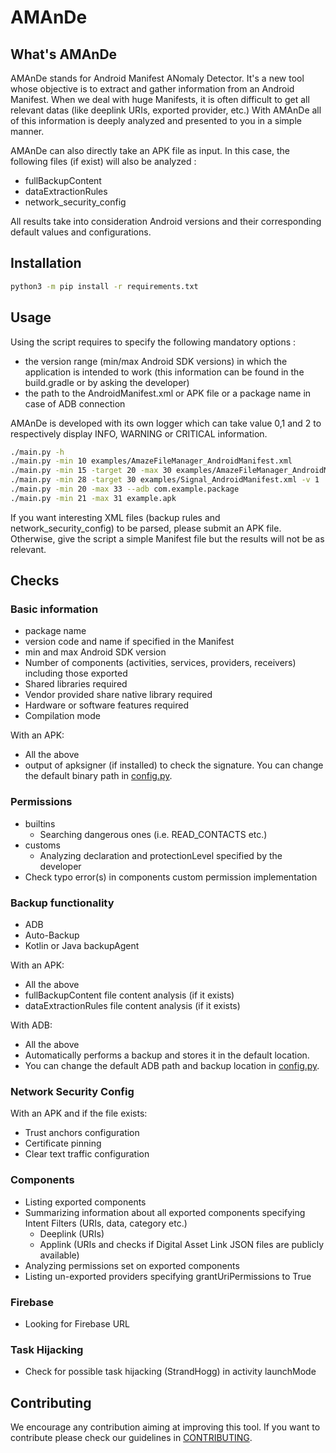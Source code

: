# AMAnDe
## What's AMAnDe
AMAnDe stands for Android Manifest ANomaly Detector.
It's a new tool whose objective is to extract and gather information from an Android Manifest.
When we deal with huge Manifests, it is often difficult to get all relevant datas (like deeplink URIs, exported provider, etc.)
With AMAnDe all of this information is deeply analyzed and presented to you in a simple manner.

AMAnDe can also directly take an APK file as input. In this case, the following files (if exist) will also be analyzed :
- fullBackupContent
- dataExtractionRules
- network_security_config

All results take into consideration Android versions and their corresponding default values and configurations. 


## Installation
```bash
python3 -m pip install -r requirements.txt
```

## Usage
Using the script requires to specify the following mandatory options :
- the version range (min/max Android SDK versions) in which the application is intended to work (this information can be found in the build.gradle or by asking the developer)
- the path to the AndroidManifest.xml or APK file or a package name in case of ADB connection

AMAnDe is developed with its own logger which can take value 0,1 and 2 to respectively display INFO, WARNING or CRITICAL information.

```bash
./main.py -h
./main.py -min 10 examples/AmazeFileManager_AndroidManifest.xml
./main.py -min 15 -target 20 -max 30 examples/AmazeFileManager_AndroidManifest.xml -v 2
./main.py -min 28 -target 30 examples/Signal_AndroidManifest.xml -v 1
./main.py -min 20 -max 33 --adb com.example.package
./main.py -min 21 -max 31 example.apk
```
If you want interesting XML files (backup rules and network_security_config) to be parsed, please submit an APK file. Otherwise, give the script a simple Manifest file
but the results will not be as relevant. 

## Checks
### Basic information
- package name
- version code and name if specified in the Manifest
- min and max Android SDK version
- Number of components (activities, services, providers, receivers) including those exported
- Shared libraries required
- Vendor provided share native library required
- Hardware or software features required
- Compilation mode

With an APK:
- All the above
- output of apksigner (if installed) to check the signature. You can change the default binary path in [config.py](src/config.py).

### Permissions
- builtins
  - Searching dangerous ones (i.e. READ_CONTACTS etc.)
- customs
  - Analyzing declaration and protectionLevel specified by the developer
- Check typo error(s) in components custom permission implementation

### Backup functionality
- ADB
- Auto-Backup
- Kotlin or Java backupAgent

With an APK:
- All the above
- fullBackupContent file content analysis (if it exists)
- dataExtractionRules file content analysis (if it exists)

With ADB:
- All the above
- Automatically performs a backup and stores it in the default location.
- You can change the default ADB path and backup location in [config.py](src/config.py).

### Network Security Config
With an APK and if the file exists:
- Trust anchors configuration
- Certificate pinning 
- Clear text traffic configuration

### Components
- Listing exported components
- Summarizing information about all exported components specifying Intent Filters (URIs, data, category etc.)
  - Deeplink (URIs)
  - Applink (URIs and checks if Digital Asset Link JSON files are publicly available)
- Analyzing permissions set on exported components
- Listing un-exported providers specifying grantUriPermissions to True

### Firebase
- Looking for Firebase URL

### Task Hijacking
- Check for possible task hijacking (StrandHogg) in activity launchMode


## Contributing
We encourage any contribution aiming at improving this tool. If you want to contribute
please check our guidelines in [CONTRIBUTING](CONTRIBUTING.md).
